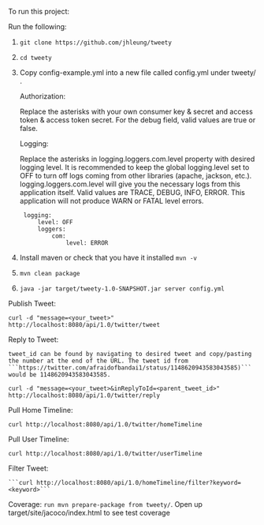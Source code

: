 
To run this project:  
  
Run the following:  
  
1. ```git clone https://github.com/jhleung/tweety```
  
2. ```cd tweety```
  
3. Copy config-example.yml into a new file called config.yml under tweety/ .
  
    Authorization:
  
      Replace the asterisks with your own consumer key & secret and access token & access token secret. For the debug field, valid values are true or false.
  
    Logging:
  
      Replace the asterisks in logging.loggers.com.level property with desired logging level.
      It is recommended to keep the global logging.level set to OFF to turn off logs coming from other libraries (apache, jackson, etc.).
      logging.loggers.com.level will give you the necessary logs from this application itself.
      Valid values are TRACE, DEBUG, INFO, ERROR. This application will not produce WARN or FATAL level errors.
  
  
        logging:
            level: OFF
            loggers:
                com:
                    level: ERROR
  
  
4. Install maven or check that you have it installed ```mvn -v```
  
5. ```mvn clean package```
  
6. ```java -jar target/tweety-1.0-SNAPSHOT.jar server config.yml```
  
Publish Tweet:
  
   ```curl -d "message=<your_tweet>" http://localhost:8080/api/1.0/twitter/tweet```

Reply to Tweet:
	
	tweet_id can be found by navigating to desired tweet and copy/pasting the number at the end of the URL. The tweet id from ```https://twitter.com/afraidofbandai1/status/1148620943583043585)``` would be 1148620943583043585.	

   ```curl -d "message=<your_tweet>&inReplyToId=<parent_tweet_id>" http://localhost:8080/api/1.0/twitter/reply```


Pull Home Timeline:
  
   ```curl http://localhost:8080/api/1.0/twitter/homeTimeline```

Pull User Timeline:

  ```curl http://localhost:8080/api/1.0/twitter/userTimeline```

Filter Tweet:

	```curl http://localhost:8080/api/1.0/homeTimeline/filter?keyword=<keyword>```
  
Coverage:
   ```run mvn prepare-package from tweety/```. Open up target/site/jacoco/index.html to see test coverage
